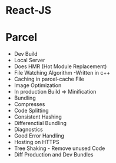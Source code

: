 # React-JS


# Parcel
- Dev Build
- Local Server
- Does HMR (Hot Module Replacement)
- File Watching Algorithm -Written in c++
- Caching in parcel-cache File
- Image Optimization
- In production Build => Minification
- Bundling 
- Compresses
- Code Splitting
- Consistent Hashing
- Differenctial Bundling
- Diagnostics
- Good Error Handling
- Hosting on HTTPS
- Tree Shaking - Remove unused Code 
- Diff Production and Dev Bundles